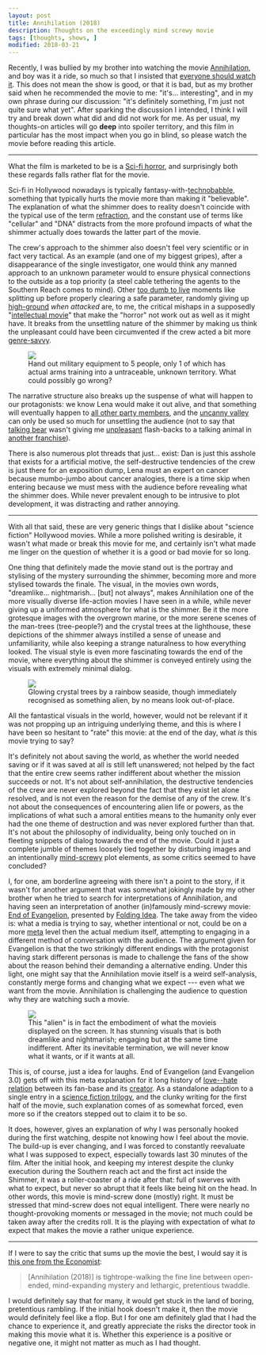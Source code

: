 ```yaml
---
layout: post
title: Annihilation (2018)
description: Thoughts on the exceedingly mind screwy movie
tags: [thoughts, shows, ]
modified: 2018-03-21
---
```


Recently, I was bullied by my brother into watching the movie [Annihilation](http://tvtropes.org/pmwiki/pmwiki.php/Film/Annihilation2018),
and boy was it a ride, so much so that I insisted that [everyone should watch it](https://www.facebook.com/enochchen123/posts/1355155527917394). This does not mean the show is good, or that it is bad, but as my brother said
when he recommended the movie to me: "it's... interesting", and in my own phrase during our discussion: "it's definitely something, I'm just not quite sure what yet".
After sparking the discussion I intended, I think I will try and break down what did and did not work for me.
As per usual, my thoughts-on articles will go **deep** into spoiler territory, and this film in particular has the most impact when you go in blind, so please watch the movie before reading this article.

---

What the film is marketed to be is a [Sci-fi horror](http://tvtropes.org/pmwiki/pmwiki.php/Main/SciFiHorror), and surprisingly both these regards falls rather flat for the movie.

Sci-fi in Hollywood nowadays is typically fantasy-with-[technobabble](http://tvtropes.org/pmwiki/pmwiki.php/Main/TechnoBabble), something that typically hurts the movie more than making it "believable".
The explanation of what the shimmer does to reality doesn't coincide with the typical use of the term [refraction](https://en.wikipedia.org/wiki/Refraction),
and the constant use of terms like "cellular" and "DNA" distracts from the more profound impacts of what the shimmer actually does towards the latter part of the movie.

The crew's approach to the shimmer also doesn't feel very scientific or in fact very tactical.
As an example (and one of my biggest gripes), after a disappearance of the single investigator, one would think any manned approach to an unknown parameter would to ensure physical connections to the outside as a top priority (a steel cable tethering the agents to the Southern Reach comes to mind).
Other [too dumb to live](http://tvtropes.org/pmwiki/pmwiki.php/Main/TooDumbToLive) moments like splitting up before properly clearing a safe parameter, randomly giving up [high-ground](http://tvtropes.org/pmwiki/pmwiki.php/Main/IHaveTheHighGround) *when attacked* are, to me, the critical mishaps in a supposedly "[intellectual movie](https://screenrant.com/annihilation-movie-netflix-international-why/)" that make the "horror" not work out as well as it might have.
It breaks from the unsettling nature of the shimmer by making us think the unpleasant could have been circumvented if the crew acted a bit more [genre-savvy](http://tvtropes.org/pmwiki/pmwiki.php/Main/FunctionalGenreSavvy).

<figure>
  <img src="https://nerdist.com/wp-content/uploads/2018/01/Annihilation.jpg"/>
   <figcaption>Hand out military equipment to 5 people, only 1 of which has actual arms training into a untraceable, unknown territory. What could possibly go wrong?</figcaption>
</figure>

The narrative structure also breaks up the suspense of what will happen to our protagonists: we know Lena would make it out alive, and that something will eventually happen to [all other party members](http://tvtropes.org/pmwiki/pmwiki.php/Main/KillEmAll), and the [uncanny valley](http://tvtropes.org/pmwiki/pmwiki.php/Main/UncannyValley) can only be used so much for unsettling the audience
(not to say that [talking bear](http://tvtropes.org/pmwiki/pmwiki.php/NightmareFuel/Annihilation2018) wasn't giving me [unpleasant](http://tvtropes.org/pmwiki/pmwiki.php/Main/TransformationHorror) flash-backs to a talking animal in [another franchise](http://tvtropes.org/pmwiki/pmwiki.php/Manga/FullmetalAlchemist)).

There is also numerous plot threads that just... exist: Dan is just this asshole that exists for a artificial motive, the self-destructive tendencies of the crew is just there for an exposition dump, Lena must an expert on cancer because mumbo-jumbo about cancer analogies, there is a time skip when entering because we must mess with the audience before revealing what the shimmer does.
While never prevalent enough to be intrusive to plot development, it was distracting and rather annoying.

---

With all that said, these are very generic things that I dislike about "science fiction" Hollywood movies.
While a more polished writing is desirable, it wasn't what made or break this movie for me, and certainly isn't what made me linger on the question of whether it is a good or bad movie for so long.

One thing that definitely made the movie stand out is the portray and stylising of the mystery surrounding the shimmer, becoming more and more stylised towards the finale.
The visual, in the movies own words, "dreamlike... nightmarish... [but] not always", makes Annihilation one of the more visually diverse life-action movies I have seen in a while, while never giving up a uniformed atmosphere for what is the shimmer.
Be it the more grotesque images with the overgrown marine, or the more serene scenes of the man-trees (tree-people?) and the crystal trees at the lighthouse, these depictions of the shimmer always instilled a sense of unease and unfamiliarity, while also keeping a strange naturalness to how everything looked.
The visual style is even more fascinating towards the end of the movie, where everything about the shimmer is conveyed entirely using the visuals with extremely minimal dialog.

<figure>
  <img src="https://i1.wp.com/image.tmdb.org/t/p/w780/mOUJI2rtwAJBNFDs2ZlaqdwylK8.jpg"/>
   <figcaption>Glowing crystal trees by a rainbow seaside, though immediately recognised as something alien, by no means look out-of-place. </figcaption>
</figure>

All the fantastical visuals in the world, however, would not be relevant if it was not propping up an intriguing underlying theme, and this is where I have been so hesitant to "rate" this movie: at the end of the day, what *is* this movie trying to say?

It's definitely not about saving the world, as whether the world needed saving or if it was saved at all is still left unanswered; not helped by the fact that the entire crew seems rather indifferent about whether the mission succeeds or not.
It's not about self-annihilation, the destructive tendencies of the crew are never explored beyond the fact that they exist let alone resolved, and is not even the reason for the demise of any of the crew.
It's not about the consequences of encountering alien life or powers, as the implications of what such a amoral entities means to the humanity only ever had the one theme of destruction and was never explored further than that.
It's not about the philosophy of individuality, being only touched on in fleeting snippets of dialog towards the end of the movie.
Could it just a complete jumble of themes loosely tied together by disturbing images and an intentionally [mind-screwy](http://tvtropes.org/pmwiki/pmwiki.php/Main/MindScrew) plot elements, as some critics seemed to have concluded?

I, for one, am borderline agreeing with there isn't a point to the story, if it wasn't for another argument that was somewhat jokingly made by my other brother when he tried to search for interpretations of Annihilation, and having seen an interpretation of another (in)famously mind-screwy movie: [End of Evangelion](http://tvtropes.org/pmwiki/pmwiki.php/Anime/NeonGenesisEvangelion), presented
by [Folding Idea](https://www.youtube.com/watch?v=NAMAwErYRpQ).
The take away from the video is: what a media is trying to say, whether intentional or not, could be on a more [meta](https://en.wikipedia.org/wiki/Meta) level then the actual medium itself, attempting to engaging in a different method of conversation with the audience.
The argument given for Evangelion is that the two strikingly different endings with the protagonist having stark different personas is made to challenge the fans of the show about the reason behind their demanding a alternative ending.
Under this light, one might say that the Annihilation movie itself is a weird self-analysis, constantly merge forms and changing what we expect --- even what we want from the movie. Annihilation is challenging the audience to question why they are watching such a movie.

<figure>
  <img src="http://img2.looper.com/img/gallery/the-ending-of-annihilation-explained/humanitys-end-could-be-a-good-thing-1519412784.jpg"/>
   <figcaption>
   This "alien" is in fact the embodiment of what the movieis displayed on the screen. It has stunning visuals that is both dreamlike and nightmarish; engaging but at the same time indifferent.
   After its inevitable termination, we will never know what it wants, or if it wants at all.
   </figcaption>
</figure>

This is, of course, just a idea for laughs. End of Evangelion (and Evangelion 3.0) gets off with this meta explanation for it long history of [love--hate relation](http://tvtropes.org/pmwiki/pmwiki.php/Main/FanWank) between its fan-base and its [creator](http://tvtropes.org/pmwiki/pmwiki.php/Creator/HideakiAnno).
As a standalone adaption to a single entry in a [science fiction trilogy](http://tvtropes.org/pmwiki/pmwiki.php/Literature/TheSouthernReachTrilogy), and the clunky writing for the first half of the movie, such explanation comes of as somewhat forced, even more so if the creators stepped out to claim it to be so.

It does, however, gives an explanation of why I was personally hooked during the first watching, despite not knowing how I feel about the movie.
The build-up is ever changing, and I was forced to constantly reevaluate what I was supposed to expect, especially towards last 30 minutes of the film.
After the initial hook, and keeping my interest despite the clunky execution during the Southern reach act and the first act inside the Shimmer, it was a roller-coaster of a ride after that: full of swerves with what to expect, but never so abrupt that it feels like being hit on the head.
In other words, this movie is mind-screw done (mostly) right.
It must be stressed that mind-screw does not equal intelligent.
There were nearly no thought-provoking moments or messaged in the movie; not much could be taken away after the credits roll.
It is the playing with expectation of what *to* expect that makes the movie a rather unique experience.

---

If I were to say the critic that sums up the movie the best, I would say it is [this one from the Economist](https://www.economist.com/blogs/prospero/2018/03/predator-pretensions):

> [Annihilation (2018)] is tightrope-walking the fine line between open-ended, mind-expanding mystery and lethargic, pretentious twaddle.

I would definitely say that for many, it would get stuck in the land of boring, pretentious rambling.
If the initial hook doesn't make it, then the movie would definitely feel like a flop.
But I for one am definitely glad that I had the chance to experience it, and greatly appreciate the risks the director took in making this movie what it is.
Whether this experience is a positive or negative one, it might not matter as much as I had thought.
